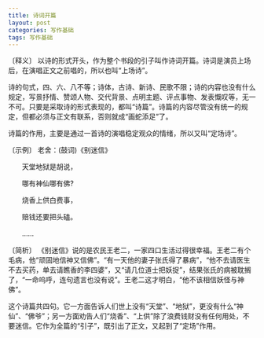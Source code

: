 ```yaml
---
title: 诗词开篇
layout: post
categories: 写作基础
tags: 写作基础
---
```


〔释义〕 以诗的形式开头，作为整个书段的引子叫作诗词开篇。诗词是演员上场后，在演唱正文之前唱的，所以也叫“上场诗”。

诗的句式，四、六、八不等；诗体，古诗、新诗、民歌不限；诗的内容也没有什么规定，写景抒情、赞颂人物、交代背景、点明主题、评点事物、发表慨叹等，无一不可。只要是采取诗的形式表现的，都叫“诗篇”。诗篇的内容尽管没有统一的规定，但都必须与正文有联系，否则就成“画蛇添足”了。

诗篇的作用，主要是通过一首诗的演唱稳定观众的情绪，所以又叫“定场诗”。

〔示例〕 老舍：(鼓词)《别迷信》

　　天堂地狱是胡说，

　　哪有神仙哪有佛?

　　烧香上供白费事，

　　赔钱还要把头磕。

　　……

〔简析〕 《别迷信》说的是农民王老二，一家四口生活过得很幸福。王老二有个毛病，他“顽固地信神又信佛”。“有一天他的妻子张氏得了暴病”，“他不去请医生不去买药，单去请瞧香的李四婆”，又“请几位道士把妖捉”，结果张氏的病被耽搁了，“一命呜呼，连句遗言也没有说”。王老二这才明白，“他不该相信妖怪与神佛”。

这个诗篇共四句。它一方面告诉人们世上没有“天堂”、“地狱”，更没有什么“神仙”、“佛爷”；另一方面劝告人们“烧香”、“上供”除了浪费钱财没有任何用处，不要迷信。它作为全篇的“引子”，既引出了正文，又起到了“定场”作用。 